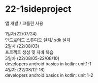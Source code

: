 # 22-1sideproject
앱 개발 / 코틀린 사용 <br/>

1일차(22/07/24) <br/>
안드로이드 스튜디오 설치/ sdk 설치<br/>
2일차 (22/08/03) <br/>
프로젝트 생성 및 자바 복습<br/>
3일차 (22/08/05-22/08/10) <br/>
developers android basics in kotlin: unit1-1 <br/>
4일차 (22/08/12-18) <br/>
developers android basics in kotlin: unit 1-2
